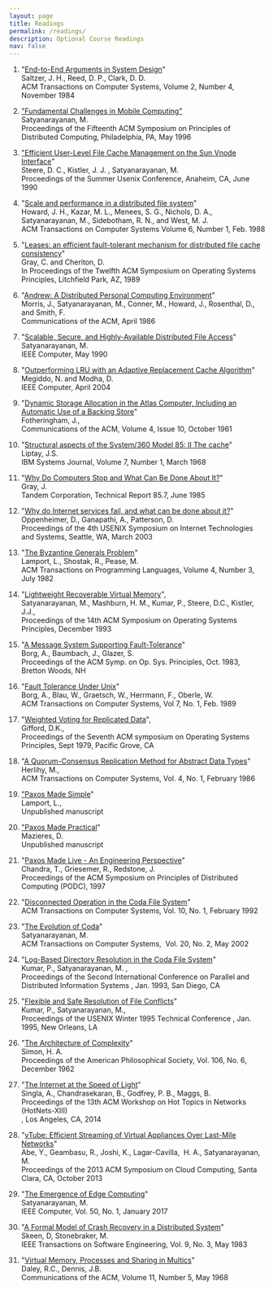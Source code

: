 ```yaml
---
layout: page
title: Readings
permalink: /readings/
description: Optional Course Readings
nav: false
---
```

1. "[End-to-End Arguments in System Design](../assets/READINGS/saltzer1984.pdf)"<br>
Saltzer, J. H., Reed, D. P., Clark, D. D.<br>
ACM Transactions on Computer Systems, Volume 2, Number 4, November 1984<br>

2. ["Fundamental Challenges in Mobile Computing"](../assets/READINGS/satya-podc-challenges-1996.pdf)<br>
Satyanarayanan, M.<br>
Proceedings of the Fifteenth ACM Symposium on Principles of Distributed Computing, Philadelphia, PA, May 1996<br>

3. ["Efficient User-Level File Cache Management on the Sun Vnode Interface](../assets/READINGS/steere-usenix1990.pdf)"<br>
Steere, D. C., Kistler, J. J. , Satyanarayanan, M.<br>
Proceedings of the Summer Usenix Conference, Anaheim, CA, June 1990<br>

4. "[Scale and performance in a distributed file system](../assets/READINGS/howard1988-tocs.pdf)"<br>
Howard, J. H., Kazar, M. L., Menees, S. G., Nichols, D. A., Satyanarayanan, M., Sidebotham, R. N., and West, M. J.<br>
ACM Transactions on Computer Systems Volume 6, Number 1, Feb. 1988<br>

5. "[Leases: an efficient fault-tolerant mechanism for distributed file cache consistency](../assets/READINGS/gray1989.pdf)"<br>
Gray, C. and Cheriton, D.<br>
In Proceedings of the Twelfth ACM Symposium on Operating Systems Principles, Litchfield Park, AZ, 1989<br>

6. "[Andrew: A Distributed Personal Computing Environment](../assets/READINGS/morris-cacm-andrew-1986.pdf)"<br>
Morris, J., Satyanarayanan, M., Conner, M., Howard, J., Rosenthal, D., and Smith, F.<br>
Communications of the ACM, April 1986<br>

7. "[Scalable, Secure, and Highly-Available Distributed File Access](../assets/READINGS/satya-ieee-computer-scalable-1990.pdf)"<br>
Satyanarayanan, M.<br>
IEEE Computer, May 1990<br>

8. "[Outperforming LRU with an Adaptive Replacement Cache Algorithm](../assets/READINGS/megiddo-computer2004.pdf)"<br>
Megiddo, N. and Modha, D.<br>
IEEE Computer, April 2004<br>

9. "[Dynamic Storage Allocation in the Atlas Computer, Including an Automatic Use of a Backing Store](../assets/READINGS/fotheringham1961.pdf)"<br>
Fotheringham, J.,<br>
Communications of the ACM, Volume 4, Issue 10, October 1961<br>

10. "[Structural aspects of the System/360 Model 85: II The cache](../assets/READINGS/liptay1968.pdf)"<br>
Liptay, J.S.<br>
IBM Systems Journal, Volume 7, Number 1, March 1968<br>

11. "[Why Do Computers Stop and What Can Be Done About It?](../assets/READINGS/gray1985.pdf)"<br>
Gray, J.<br>
Tandem Corporation, Technical Report 85.7, June 1985<br>

12. "[Why do Internet services fail, and what can be done about it?](../assets/READINGS/oppenheimer2003.pdf)"<br>
Oppenheimer, D., Ganapathi, A., Patterson, D.<br>
Proceedings of the 4th USENIX Symposium on Internet Technologies and Systems, Seattle, WA, March 2003<br>

13. "[The Byzantine Generals Problem](../assets/READINGS/lamport1982.pdf)"<br>
Lamport, L., Shostak, R., Pease, M.<br>
ACM Transactions on Programming Languages, Volume 4, Number 3, July 1982<br>

14. "[Lightweight Recoverable Virtual Memory](../assets/READINGS/satya-sosp14-rvm-1993.pdf)",<br>
Satyanarayanan, M., Mashburn, H. M., Kumar, P., Steere, D.C., Kistler, J.J.,<br>
Proceedings of the 14th ACM Symposium on Operating Systems Principles, December 1993<br>

15. "[A Message System Supporting Fault-Tolerance](../assets/READINGS/borg-1983.pdf)"<br>
Borg, A., Baumbach, J., Glazer, S.<br>
Proceedings of the ACM Symp. on Op. Sys. Principles, Oct. 1983, Bretton Woods, NH<br>

16. "[Fault Tolerance Under Unix](../assets/READINGS/borg-1989.pdf)"<br>
Borg, A., Blau, W., Graetsch, W., Herrmann, F., Oberle, W.<br>
ACM Transactions on Computer Systems, Vol 7, No. 1, Feb. 1989<br>

17. "[Weighted Voting for Replicated Data](../assets/READINGS/gifford79.pdf)",<br>
Gifford, D.K.,<br>
Proceedings of the Seventh ACM symposium on Operating Systems Principles, Sept 1979, Pacific Grove, CA<br>


18. "[A Quorum-Consensus Replication Method for Abstract Data Types](../assets/READINGS/herlihy1986.pdf)"<br>
Herlihy, M.,<br>
ACM Transactions on Computer Systems, Vol. 4, No. 1, February 1986<br>

19. ["Paxos Made Simple](../assets/READINGS/paxos-made-simple.pdf)"<br>
Lamport, L.,<br>
Unpublished manuscript<br>

20. ["Paxos Made Practical](../assets/READINGS/paxos-made-practical.pdf)"<br>
Mazieres, D.<br>
Unpublished manuscript<br>

21. "[Paxos Made Live - An Engineering Perspective](../assets/READINGS/paxos-made-live.pdf)"<br>
Chandra, T., Griesemer, R., Redstone, J.<br>
Proceedings of the ACM Symposium on Principles of Distributed Computing (PODC), 1997<br>

22. "[Disconnected Operation in the Coda File System](../assets/READINGS/kistler-tocs-coda-1992.pdf)"<br>
ACM Transactions on Computer Systems, Vol. 10, No. 1, February 1992<br>

23. "[The Evolution of Coda](../assets/READINGS/satya-tocs-codaevol-2002.pdf)"<br>
Satyanarayanan, M.<br>
ACM Transactions on Computer Systems,  Vol. 20, No. 2, May 2002<br>

24. "[Log-Based Directory Resolution in the Coda File System](../assets/READINGS/kumar1993.pdf)"<br>
Kumar, P., Satyanarayanan, M. ,<br>
Proceedings of the Second International Conference on Parallel and Distributed Information Systems , Jan. 1993, San Diego, CA<br>

25. "[Flexible and Safe Resolution of File Conflicts](../assets/READINGS/kumar1995.pdf)"<br>
Kumar, P., Satyanarayanan, M.,<br>
Proceedings of the USENIX Winter 1995 Technical Conference , Jan. 1995, New Orleans, LA<br>

26. "[The Architecture of Complexity](../assets/READINGS/simon-architecture-of-complexity-1962.pdf)"<br>
Simon, H. A.<br>
Proceedings of the American Philosophical Society, Vol. 106, No. 6, December 1962<br>

27. "[The Internet at the Speed of Light](../assets/READINGS/singla2014.pdf)"<br>
Singla, A., Chandrasekaran, B., Godfrey, P. B., Maggs, B.<br>
Proceedings of the 13th ACM Workshop on Hot Topics in Networks (HotNets-XIII)<br>, Los Angeles, CA, 2014<br>

28. "[vTube: Efficient Streaming of Virtual Appliances Over Last-Mile Networks](../assets/READINGS/abe-vtube-socc2013.pdf)"<br>
Abe, Y., Geambasu, R., Joshi, K., Lagar-Cavilla,  H. A., Satyanarayanan, M.<br>
Proceedings of the 2013 ACM Symposium on Cloud Computing, Santa Clara, CA, October 2013<br>

29. "[The Emergence of Edge Computing](../assets/READINGS/satya-edge2016.pdf)"<br>
Satyanarayanan, M.<br>
IEEE Computer, Vol. 50, No. 1, January 2017<br>

30. "[A Formal Model of Crash Recovery in a Distributed System](../assets/READINGS/skeen1983.pdf)"<br>
Skeen, D, Stonebraker, M.<br>
IEEE Transactions on Software Engineering, Vol. 9, No. 3, May 1983<br>

31. "[Virtual Memory, Processes and Sharing in Multics](../assets/READINGS/daley1968.pdf)"<br>
Daley, R.C., Dennis, J.B.<br>
Communications of the ACM, Volume 11, Number 5, May 1968<br>
